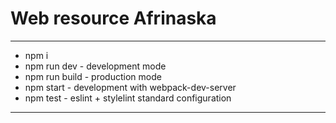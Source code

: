 # Web resource Afrinaska

---

* npm i
* npm run dev - development mode
* npm run build - production mode
* npm start - development with webpack-dev-server
* npm test - eslint + stylelint standard configuration

---
